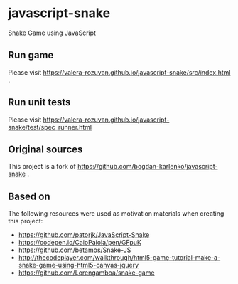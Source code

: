 # javascript-snake
Snake Game using JavaScript

## Run game

Please visit
https://valera-rozuvan.github.io/javascript-snake/src/index.html .

## Run unit tests

Please visit
https://valera-rozuvan.github.io/javascript-snake/test/spec_runner.html

## Original sources

This project is a fork of https://github.com/bogdan-karlenko/javascript-snake .

## Based on

The following resources were used as motivation materials when creating this
project:

- https://github.com/patorjk/JavaScript-Snake
- https://codepen.io/CaioPaiola/pen/GFpuK
- https://github.com/betamos/Snake-JS
- http://thecodeplayer.com/walkthrough/html5-game-tutorial-make-a-snake-game-using-html5-canvas-jquery
- https://github.com/Lorengamboa/snake-game
